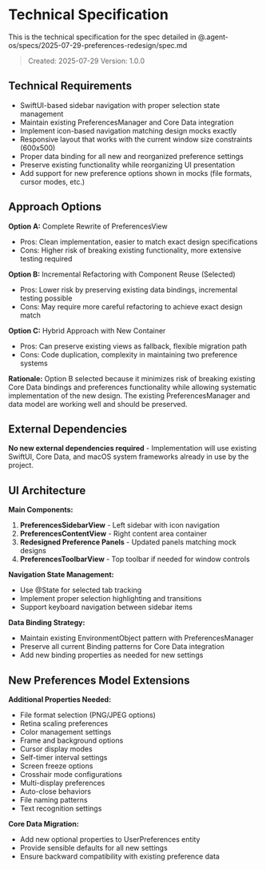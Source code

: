 # Technical Specification

This is the technical specification for the spec detailed in @.agent-os/specs/2025-07-29-preferences-redesign/spec.md

> Created: 2025-07-29
> Version: 1.0.0

## Technical Requirements

- SwiftUI-based sidebar navigation with proper selection state management
- Maintain existing PreferencesManager and Core Data integration 
- Implement icon-based navigation matching design mocks exactly
- Responsive layout that works with the current window size constraints (600x500)
- Proper data binding for all new and reorganized preference settings
- Preserve existing functionality while reorganizing UI presentation
- Add support for new preference options shown in mocks (file formats, cursor modes, etc.)

## Approach Options

**Option A:** Complete Rewrite of PreferencesView
- Pros: Clean implementation, easier to match exact design specifications
- Cons: Higher risk of breaking existing functionality, more extensive testing required

**Option B:** Incremental Refactoring with Component Reuse (Selected)
- Pros: Lower risk by preserving existing data bindings, incremental testing possible
- Cons: May require more careful refactoring to achieve exact design match

**Option C:** Hybrid Approach with New Container
- Pros: Can preserve existing views as fallback, flexible migration path
- Cons: Code duplication, complexity in maintaining two preference systems

**Rationale:** Option B selected because it minimizes risk of breaking existing Core Data bindings and preferences functionality while allowing systematic implementation of the new design. The existing PreferencesManager and data model are working well and should be preserved.

## External Dependencies

**No new external dependencies required** - Implementation will use existing SwiftUI, Core Data, and macOS system frameworks already in use by the project.

## UI Architecture

**Main Components:**
1. **PreferencesSidebarView** - Left sidebar with icon navigation
2. **PreferencesContentView** - Right content area container  
3. **Redesigned Preference Panels** - Updated panels matching mock designs
4. **PreferencesToolbarView** - Top toolbar if needed for window controls

**Navigation State Management:**
- Use @State for selected tab tracking
- Implement proper selection highlighting and transitions
- Support keyboard navigation between sidebar items

**Data Binding Strategy:**
- Maintain existing EnvironmentObject pattern with PreferencesManager
- Preserve all current Binding patterns for Core Data integration
- Add new binding properties as needed for new settings

## New Preferences Model Extensions

**Additional Properties Needed:**
- File format selection (PNG/JPEG options)
- Retina scaling preferences  
- Color management settings
- Frame and background options
- Cursor display modes
- Self-timer interval settings
- Screen freeze options
- Crosshair mode configurations
- Multi-display preferences
- Auto-close behaviors
- File naming patterns
- Text recognition settings

**Core Data Migration:**
- Add new optional properties to UserPreferences entity
- Provide sensible defaults for all new settings
- Ensure backward compatibility with existing preference data
